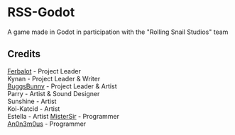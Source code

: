 # RSS-Godot

A game made in Godot in participation with the "Rolling Snail Studios" team

## Credits

[Ferbalot](https://github.com/Ferbalot/) - Project Leader\
Kynan - Project Leader & Writer\
[BuggsBunny](https://github.com/BuggsBunny) - Project Leader & Artist\
Parry - Artist & Sound Designer\
Sunshine - Artist\
Koi-Katcid - Artist\
Estella - Artist
[MisterSir](https://github.com/CollinMendia) - Programmer\
[An0n3m0us](https://github.com/An0n3m0us) - Programmer
